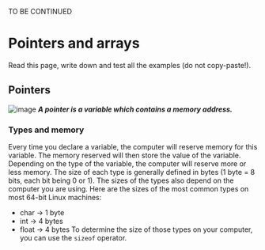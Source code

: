 TO BE CONTINUED
# Pointers and arrays

Read this page, write down and test all the examples (do not copy-paste!).

## Pointers
![image](https://user-images.githubusercontent.com/78828566/229578820-d32861cd-179a-4ab0-90f3-e322d78d60d6.png)
***A pointer is a variable which contains a memory address.***

### Types and memory
Every time you declare a variable, the computer will reserve memory for this variable. The memory reserved will then store the value of the variable.
Depending on the type of the variable, the computer will reserve more or less memory. The size of each type is generally defined in bytes (1 byte = 8 bits, each bit being 0 or 1). The sizes of the types also depend on the computer you are using. Here are the sizes of the most common types on most 64-bit Linux machines:
* char -> 1 byte
* int -> 4 bytes
* float -> 4 bytes
To determine the size of those types on your computer, you can use the ```sizeof``` operator.
